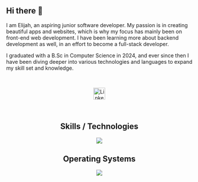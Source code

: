 ## Hi there 👋
<p align="left">I am Elijah, an aspiring junior software developer. My passion is in creating beautiful apps and websites, which is why my focus has mainly been on front-end web development. I have been learning more about backend development as well, in an effort to become a full-stack developer.</p>

<p align="left">I graduated with a B.Sc in Computer Science in 2024, and ever since then I have been diving deeper into various technologies and languages to expand my skill set and knowledge.</p>

<br/>

<!-- Social icons section -->
<p align="center">
  <a href="https://www.linkedin.com/in/elijah-gott/"><img width="32px" alt="LinkedIn" title="LinkedIn" src="https://icons8.com/icon/8808/linkedin](https://skillicons.dev/icons?i=linkedin"/></a>
</p>

<br/>

<!-- Icons Section -->
<h2 align="center">Skills / Technologies</h2>
<p align="center">
  <a href="https://skillicons.dev">
    <img src="https://skillicons.dev/icons?i=git,github,java,js,c,cpp,cs,css,html,debian,mongodb,mysql,nodejs,npm,react,tailwind&perline=4" />
  </a>
</p>

<h2 align="center">Operating Systems</h2>
<p align="center">
  <a href="https://skillicons.dev">
    <img src="https://skillicons.dev/icons?i=windows,linux,debian" />
  </a>
</p>

<!--
**elijahgott/elijahgott** is a ✨ _special_ ✨ repository because its `README.md` (this file) appears on your GitHub profile.

Here are some ideas to get you started:

- 🔭 I’m currently working on ...
- 🌱 I’m currently learning ...
- 👯 I’m looking to collaborate on ...
- 🤔 I’m looking for help with ...
- 💬 Ask me about ...
- 📫 How to reach me: ...
- 😄 Pronouns: ...
- ⚡ Fun fact: ...
-->

